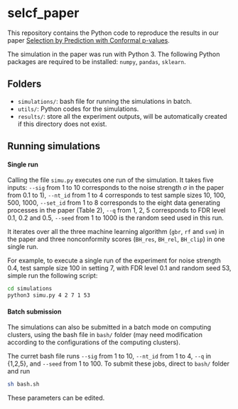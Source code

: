 # selcf_paper
This repository contains the Python code to reproduce the results in our paper [Selection by Prediction with Conformal p-values](https://arxiv.org/abs/2210.01408).



The simulation in the paper was run with Python 3. The following Python packages are required to be installed: `numpy`, `pandas`, `sklearn`.



## Folders 

- `simulations/`: bash file for running the simulations in batch.
- `utils/`: Python codes for the simulations. 
- `results/`: store all the experiment outputs, will be automatically created if this directory does not exist.



## Running simulations

#### Single run 

Calling the file `simu.py` executes one run of the simulation. It takes five inputs: `--sig` from 1 to 10 corresponds to the noise strength $\sigma$ in the paper from 0.1 to 1), `--nt_id` from 1 to 4 corresponds to test sample sizes 10, 100, 500, 1000, `--set_id` from 1 to 8 corresponds to the eight data generating processes in the paper (Table 2), `--q` from 1, 2, 5 corresponds to FDR level 0.1, 0.2 and 0.5, `--seed` from 1 to 1000 is the random seed used in this run. 



It iterates over all the three machine learning algorithm (`gbr`, `rf` and `svm`) in the paper and three nonconformity scores (`BH_res`, `BH_rel`, `BH_clip`) in one single run. 



For example, to execute a single run of the experiment for noise strength 0.4, test sample size 100 in setting 7, with FDR level 0.1 and random seed 53, simple run the following script:

```bash
cd simulations 
python3 simu.py 4 2 7 1 53
```



#### Batch submission 

The simulations can also be submitted in a batch mode on computing clusters, using the bash file in `bash/` folder (may need modification according to the configurations of the computing clusters). 

The curret bash file runs `--sig` from 1 to 10, `--nt_id` from 1 to 4, `--q` in {1,2,5}, and `--seed` from 1 to 100. To submit these jobs, direct to `bash/` folder and run 

```bash
sh bash.sh
```

These parameters can be edited. 